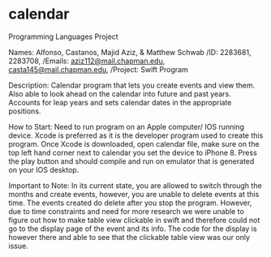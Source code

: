 # calendar
Programming Languages Project

Names: Alfonso, Castanos, Majid Aziz, & Matthew Schwab
/ID: 2283681, 2283708, 
/Emails: aziz112@mail.chapman.edu, casta145@mail.chapman.edu, 
/Project: Swift Program

Description: Calendar program that lets you create events and view them. Also able to look ahead on the 
calendar into future and past years. Accounts for leap years and sets calendar dates in the appropriate positions. 

How to Start: Need to run program on an Apple computer/ IOS running device. Xcode is preferred as it is the developer 
program used to create this program. Once Xcode is downloaded, open calendar file, make sure on the top left hand corner 
next to calendar you set the device to iPhone 8. Press the play button and should compile and run on emulator that is 
generated on your IOS desktop. 

Important to Note: In its current state, you are allowed to switch through the months and create events, 
however, you are unable to delete events at this time. The events created do delete after you stop the program. 
However, due to time constraints and need for more research we were unable to figure out how to make table view clickable 
in swift and therefore could not go to the display page of the event and its info. The code for the display is however 
there and able to see that the clickable table view was our only issue.
